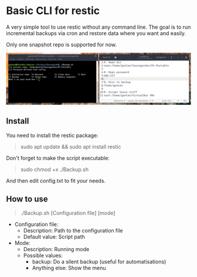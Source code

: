 # Basic CLI for restic

A very simple tool to use restic without any command line.
The goal is to run incremental backups via cron and restore data where you want and easily.

Only one snapshot repo is supported for now.

![Preview](https://raw.githubusercontent.com/Gaetan-LeGac/restic-menu/master/preview.png "Preview")

## Install

You need to install the restic package:

> sudo apt update && sudo apt install restic

Don't forget to make the script executable:

> sudo chmod +x ./Backup.sh

And then edit config.txt to fit your needs.

## How to use

> ./Backup.sh [Configuration file] [mode]

* Configuration file:
	- Description: Path to the configuration file
	- Default value: Script path
* Mode:
	- Description: Running mode
	- Possible values:
		- backup: Do a silent backup (useful for automatisations)
		- Anything else: Show the menu
